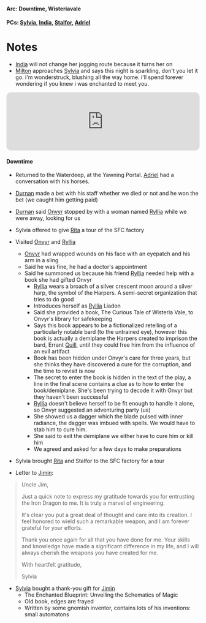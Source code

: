 #### Arc: Downtime, Wisteriavale
#### PCs: [Sylvia](PCs/Past/Sylvia.md), [India](PCs/Current/India.md), [Stalfor](PCs/Current/Stalfor.md), [Adriel](PCs/Current/Adriel.md)

# Notes

- [India](PCs/Current/India.md) will not change her jogging route because it turns her on
- [Milton](NPCs/Living/Milton.md) approaches [Sylvia](PCs/Past/Sylvia.md) and says this night is sparkling, don't you let it go. i'm wonderstruck, blushing all the way home. i'll spend forever wondering if you knew i was enchanted to meet you.
<iframe style="border-radius:12px" src="https://open.spotify.com/embed/track/3sW3oSbzsfecv9XoUdGs7h?utm_source=generator" width="100%" height="152" frameBorder="0" allowfullscreen="" allow="autoplay; clipboard-write; encrypted-media; fullscreen; picture-in-picture" loading="lazy"></iframe>

#### Downtime
- Returned to the Waterdeep, at the Yawning Portal. [Adriel](PCs/Current/Adriel.md) had a conversation with his horses.
- [Durnan](NPCs/Living/Durnan.md) made a bet with his staff whether we died or not and he won the bet (we caught him getting paid)
- [Durnan](NPCs/Living/Durnan.md) said [Onvyr](NPCs/Living/Onvyr.md) stopped by with a woman named [Ryllia](NPCs/Living/Ryllia.md) while we were away, looking for us
- Sylvia offered to give [Rita](NPCs/Living/Rita.md) a tour of the SFC factory
- Visited [Onvyr](NPCs/Living/Onvyr.md) and [Ryllia](NPCs/Living/Ryllia.md)
	- [Onvyr](NPCs/Living/Onvyr.md) had wrapped wounds on his face with an eyepatch and his arm in a sling
	- Said he was fine, he had a doctor's appointment
	- Said he summoned us because his friend [Ryllia](NPCs/Living/Ryllia.md) needed help with a book she had gifted Onvyr
		- [Ryllia](NPCs/Living/Ryllia.md) wears a broach of a silver crescent moon around a silver harp, the symbol of the  Harpers. A semi-secret organization that tries to do good 
		- Introduces herself as [Ryllia](NPCs/Living/Ryllia.md) Liadon
		- Said she provided a book, The Curious Tale of Wisteria Vale, to Onvyr's library for safekeeping
		- Says this book appears to be a fictionalized retelling of a particularly notable bard (to the untrained eye), however this book is actually a demiplane the Harpers created to imprison the bard, Errant [Quill](NPCs/Living/Quill.md), until they could free him from the influence of an evil artifact
		- Book has been hidden under Onvyr's care for three years, but she thinks they have discovered a cure for the corruption, and the time to revisit is now
		- The secret to enter the book is hidden in the text of the play, a line in the final scene contains a clue as to how to enter the book/demiplane. She's been trying to decode it with Onvyr but they haven't been successful
		- [Ryllia](NPCs/Living/Ryllia.md) doesn't believe herself to be fit enough to handle it alone, so Onvyr suggested an adventuring party (us)
		- She showed us a dagger which the blade pulsed with inner radiance, the dagger was imbued with spells. We would have to stab him to cure him.
		- She said to exit the demiplane we either have to cure him or kill him
		- We agreed and asked for a few days to make preparations
- Sylvia brought [Rita](NPCs/Living/Rita.md) and Stalfor to the SFC factory for a tour

- Letter to [Jimin](NPCs/Living/Jimin.md):
> Uncle Jim,
> 
> Just a quick note to express my gratitude towards you for entrusting the Iron Dragon to me. It is truly a marvel of engineering.
> 
> It's clear you put a great deal of thought and care into its creation. I feel honored to wield such a remarkable weapon, and I am forever grateful for your efforts.
> 
> Thank you once again for all that you have done for me. Your skills and knowledge have made a significant difference in my life, and I will always cherish the weapons you have created for me.
> 
> With heartfelt gratitude,
> 
> Sylvia

- [Sylvia](PCs/Past/Sylvia.md) bought a thank-you gift for [Jimin](NPCs/Living/Jimin.md)
	- The Enchanted Blueprint: Unveiling the Schematics of Magic
	- Old book, edges are frayed
	- Written by some gnomish inventor, contains lots of his inventions: small automatons

